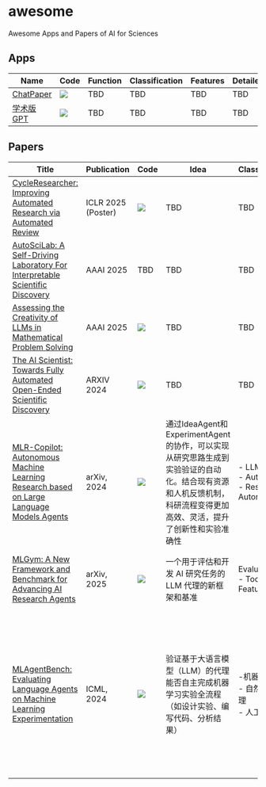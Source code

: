 # awesome
Awesome Apps and Papers of AI for Sciences


## Apps

|  Name  | Code | Function | Classification | Features | Detailed    |
| ----------- | ----------- | ----------- | ----------- | ----------- | ----------- | 
| [ChatPaper](https://chatpaper.com/) | [![](https://img.shields.io/github/stars/kaixindelele/ChatPaper?style=social)](https://github.com/kaixindelele/ChatPaper) | TBD | TBD | TBD | TBD |
| [学术版GPT](https://academic.chatwithpaper.org/) | [![](https://img.shields.io/github/stars/binary-husky/gpt_academic?style=social)](https://github.com/binary-husky/gpt_academic) | TBD | TBD | TBD | TBD |



## Papers

|  Title  |  Publication  | Code | Idea | Classification | Features    | Detailed    |
| ----------- | ----------- | ----------- | ----------- | ----------- | ----------- | ----------- |
| [CycleResearcher: Improving Automated Research via Automated Review](https://openreview.net/forum?id=bjcsVLoHYs) | ICLR 2025 (Poster) | [![](https://img.shields.io/github/stars/zhu-minjun/Researcher?style=social)](https://github.com/zhu-minjun/Researcher) | TBD | TBD | TBD | TBD |
| [AutoSciLab: A Self-Driving Laboratory For Interpretable Scientific Discovery](https://arxiv.org/abs/2412.12347) | AAAI 2025 | TBD | TBD | TBD | TBD | TBD |
| [Assessing the Creativity of LLMs in Mathematical Problem Solving](https://arxiv.org/abs/2410.18336) | AAAI 2025 | [![](https://img.shields.io/github/stars/JunyiYe/CreativeMath?style=social)](https://github.com/JunyiYe/CreativeMath) | TBD | TBD | TBD | TBD |
| [The AI Scientist: Towards Fully Automated Open-Ended Scientific Discovery](https://arxiv.org/abs/2408.06292) | ARXIV 2024 | [![](https://img.shields.io/github/stars/SakanaAI/AI-Scientist?style=social)](https://github.com/SakanaAI/AI-Scientist) | TBD | TBD | TBD | TBD |
| [MLR-Copilot: Autonomous Machine Learning Research based on Large Language Models Agents](https://arxiv.org/abs/2408.14033) | arXiv, 2024 |  [![](https://img.shields.io/github/stars/du-nlp-lab/MLR-Copilot?style=social)](https://github.com/du-nlp-lab/MLR-Copilot)  | 通过IdeaAgent和ExperimentAgent的协作，可以实现从研究思路生成到实验验证的自动化。结合现有资源和人机反馈机制，科研流程变得更加高效、灵活，提升了创新性和实验准确性 | - LLM Agents<br>- AutoML<br>- Research Automation | - 多Agent协作（Researcher、Coder、Reviewer）<br>- 自动论文选题与实验设计<br>-  多任务适用性与性能验证 |通过 LLM 代理驱动的自动化研究流程，将机器学习研究中的文献分析、假设生成、实验实现和结果验证整合为连贯的系统，显著降低研究门槛并提升效率 |
| [MLGym: A New Framework and Benchmark for Advancing AI Research Agents](https://arxiv.org/abs/2502.14499) | arXiv, 2025 |  [![](https://img.shields.io/github/stars/facebookresearch/MLGym?style=social)](https://github.com/facebookresearch/MLGym) | 一个用于评估和开发 AI 研究任务的 LLM 代理的新框架和基准 | Evaluationk<br>- Tools & Features | - 任务多样性<br>- 灵活性与扩展性<br>- Gym 接口优势 |面向科研任务，科研代理的标准化评估平台，推动Agent系统在科研中的实用化 |
| [MLAgentBench: Evaluating Language Agents on Machine Learning Experimentation](https://arxiv.org/abs/2310.03302) |ICML, 2024 |  [![](https://img.shields.io/github/stars/snap-stanford/MLAgentBench?style=social)](https://github.com/snap-stanford/MLAgentBench)  | 验证基于大语言模型（LLM）的代理能否自主完成机器学习实验全流程（如设计实验、编写代码、分析结果） | -机器学习<br>- 自然语言处理<br>- 人工智能 | -基于 ReAct 框架<br>- 支持Claude v1.0/2.1/3 Opus、GPT-4、GPT-4-turbo、Gemini Pro、Mixtral|agent通过Inspect Script Lines分析基线模型架构，尝试调整学习率（失败）、添加 Dropout（效果不佳），最终通过增加卷积层滤波器数量（从 6→32/16→64）提升准确率至 64.31%，满足 10% 提升目标 |
